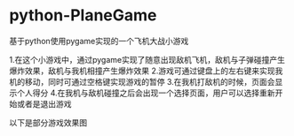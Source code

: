 # python-PlaneGame
基于python使用pygame实现的一个飞机大战小游戏

1.在这个小游戏中，通过pygame实现了随意出现敌机飞机，敌机与子弹碰撞产生爆炸效果，敌机与我机相撞产生爆炸效果
2.游戏可通过键盘上的左右键来实现我机的移动，同时可通过空格键实现游戏的暂停
3.在我机打敌机的时候，页面会显示个人得分
4.在我机与敌机碰撞之后会出现一个选择页面，用户可以选择重新开始或者是退出游戏

以下是部分游戏效果图

